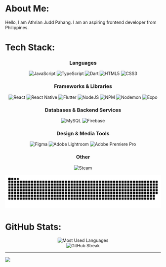 #  About Me:
Hello, I am Athrian Judd Pahang. I am an aspiring frontend developer from Philippines.


#  Tech Stack:
<div align="center">
  
  ### Languages
  ![JavaScript](https://img.shields.io/badge/javascript-%23323330.svg?style=for-the-badge&logo=javascript&logoColor=%23F7DF1E)
  ![TypeScript](https://img.shields.io/badge/typescript-%23007ACC.svg?style=for-the-badge&logo=typescript&logoColor=white)
  ![Dart](https://img.shields.io/badge/dart-%230175C2.svg?style=for-the-badge&logo=dart&logoColor=white)
  ![HTML5](https://img.shields.io/badge/html5-%23E34F26.svg?style=for-the-badge&logo=html5&logoColor=white)
  ![CSS3](https://img.shields.io/badge/css3-%231572B6.svg?style=for-the-badge&logo=css3&logoColor=white)
  
  ### Frameworks & Libraries
  ![React](https://img.shields.io/badge/react-%2320232a.svg?style=for-the-badge&logo=react&logoColor=%2361DAFB)
  ![React Native](https://img.shields.io/badge/react_native-%2320232a.svg?style=for-the-badge&logo=react&logoColor=%2361DAFB)
  ![Flutter](https://img.shields.io/badge/Flutter-%2302569B.svg?style=for-the-badge&logo=Flutter&logoColor=white)
  ![NodeJS](https://img.shields.io/badge/node.js-6DA55F?style=for-the-badge&logo=node.js&logoColor=white)
  ![NPM](https://img.shields.io/badge/NPM-%23CB3837.svg?style=for-the-badge&logo=npm&logoColor=white)
  ![Nodemon](https://img.shields.io/badge/NODEMON-%23323330.svg?style=for-the-badge&logo=nodemon&logoColor=%BBDEAD)
  ![Expo](https://img.shields.io/badge/expo-1C1E24?style=for-the-badge&logo=expo&logoColor=#D04A37)
  
  ### Databases & Backend Services
  ![MySQL](https://img.shields.io/badge/mysql-4479A1.svg?style=for-the-badge&logo=mysql&logoColor=white)
  ![Firebase](https://img.shields.io/badge/firebase-%23039BE5.svg?style=for-the-badge&logo=firebase&logoColor=white)
  
  ### Design & Media Tools
  ![Figma](https://img.shields.io/badge/figma-%23F24E1E.svg?style=for-the-badge&logo=figma&logoColor=white)
  ![Adobe Lightroom](https://img.shields.io/badge/Adobe%20Lightroom-31A8FF.svg?style=for-the-badge&logo=Adobe%20Lightroom&logoColor=white)
  ![Adobe Premiere Pro](https://img.shields.io/badge/Adobe%20Premiere%20Pro-9999FF.svg?style=for-the-badge&logo=Adobe%20Premiere%20Pro&logoColor=white)
  
  ### Other
  ![Steam](https://img.shields.io/badge/steam-%23000000.svg?style=for-the-badge&logo=steam&logoColor=white)
</div>

<picture>
  <source media="(prefers-color-scheme: dark)" srcset="https://raw.githubusercontent.com/athos777x/athos777x/output/github-snake-dark.svg" />
  <source media="(prefers-color-scheme: light)" srcset="https://raw.githubusercontent.com/athos777x/athos777x/output/github-snake.svg" />
  <img alt="github-snake" src="https://raw.githubusercontent.com/athos777x/athos777x/output/github-snake.svg" />
</picture>

#  GitHub Stats:
<div align="center">
  <img src="https://github-readme-stats.vercel.app/api/top-langs/?username=athos777x&theme=dark&hide_border=true&include_all_commits=false&count_private=true&layout=compact" alt="Most Used Languages" /><br/>
  <img src="https://nirzak-streak-stats.vercel.app/?user=athos777x&theme=dark&hide_border=true" alt="GitHub Streak" />
</div>

---
[![](https://visitcount.itsvg.in/api?id=athos777x&icon=0&color=0)](https://visitcount.itsvg.in)

<!-- Proudly created with GPRM ( https://gprm.itsvg.in ) -->